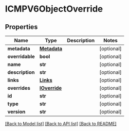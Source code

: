 # ICMPV6ObjectOverride

## Properties
Name | Type | Description | Notes
------------ | ------------- | ------------- | -------------
**metadata** | [**Metadata**](Metadata.md) |  | [optional] 
**overridable** | **bool** |  | [optional] 
**name** | **str** |  | [optional] 
**description** | **str** |  | [optional] 
**links** | [**Links**](Links.md) |  | [optional] 
**overrides** | [**IOverride**](IOverride.md) |  | [optional] 
**id** | **str** |  | [optional] 
**type** | **str** |  | [optional] 
**version** | **str** |  | [optional] 

[[Back to Model list]](../README.md#documentation-for-models) [[Back to API list]](../README.md#documentation-for-api-endpoints) [[Back to README]](../README.md)


